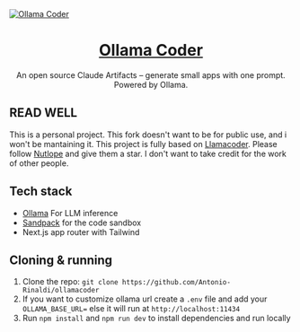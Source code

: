 <a href="https://www.ollamacoder.io">
  <img alt="Ollama Coder" src="./public/og-image.png">
  <h1 align="center">Ollama Coder</h1>
</a>

<p align="center">
  An open source Claude Artifacts – generate small apps with one prompt. Powered by Ollama.
</p>

## READ WELL
This is a personal project.
This fork doesn't want to be for public use, and i won't be mantaining it.
This project is fully based on [Llamacoder](https://github.com/Nutlope/llamacoder).
Please follow [Nutlope](https://github.com/Nutlope) and give them a star.
I don't want to take credit for the work of other people.

## Tech stack
- [Ollama](https://ollama.com) For LLM inference
- [Sandpack](https://sandpack.codesandbox.io/) for the code sandbox
- Next.js app router with Tailwind

## Cloning & running

1. Clone the repo: `git clone https://github.com/Antonio-Rinaldi/ollamacoder`
2. If you want to customize ollama url create a `.env` file and add your `OLLAMA_BASE_URL=` else it will run at `http://localhost:11434`
3. Run `npm install` and `npm run dev` to install dependencies and run locally


